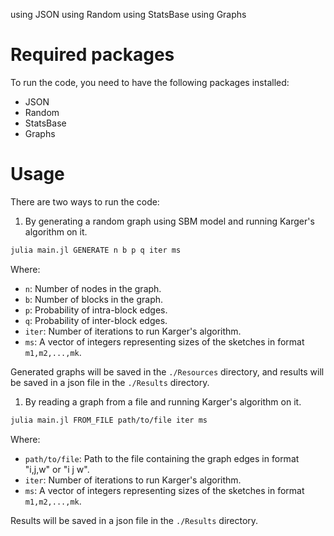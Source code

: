 using JSON
using Random
using StatsBase
using Graphs

# Required packages

To run the code, you need to have the following packages installed:

- JSON
- Random
- StatsBase
- Graphs

# Usage

There are two ways to run the code:

1. By generating a random graph using SBM model and running Karger's algorithm on it.

```bash
julia main.jl GENERATE n b p q iter ms
```

Where:

- `n`: Number of nodes in the graph.
- `b`: Number of blocks in the graph.
- `p`: Probability of intra-block edges.
- `q`: Probability of inter-block edges.
- `iter`: Number of iterations to run Karger's algorithm.
- `ms`: A vector of integers representing sizes of the sketches in format `m1,m2,...,mk`.

Generated graphs will be saved in the `./Resources` directory, and results will be saved in a json file in the `./Results` directory.

1. By reading a graph from a file and running Karger's algorithm on it.

```bash
julia main.jl FROM_FILE path/to/file iter ms
```

Where:

- `path/to/file`: Path to the file containing the graph edges in format "i,j,w" or "i j w".
- `iter`: Number of iterations to run Karger's algorithm.
- `ms`: A vector of integers representing sizes of the sketches in format `m1,m2,...,mk`.

Results will be saved in a json file in the `./Results` directory.
